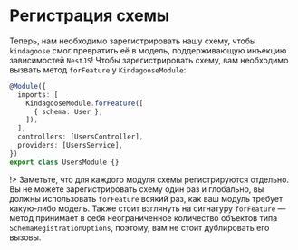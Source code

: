 # Регистрация схемы

Теперь, нам необходимо зарегистрировать нашу схему, чтобы `kindagoose` смог превратить её в модель, поддерживающую
инъекцию зависимостей `NestJS`! Чтобы зарегистрировать схему, вам необходимо вызвать метод `forFeature`
у `KindagooseModule`:

```typescript
@Module({
  imports: [
    KindagooseModule.forFeature([
      { schema: User },
    ]),
  ],
  controllers: [UsersController],
  providers: [UsersService],
})
export class UsersModule {}
```

!> Заметьте, что для каждого модуля схемы регистрируются отдельно. Вы не можете зарегистрировать схему один раз и
глобально, вы должны использовать `forFeature` всякий раз, как ваш модуль требует какую-либо модель. Также стоит
взглянуть на сигнатуру `forFeature` — метод принимает в себя неограниченное количество объектов
типа `SchemaRegistrationOptions`, поэтому, вам не стоит дублировать его вызовы.
